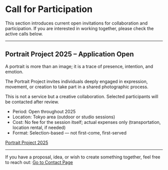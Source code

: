# Call for Participation

This section introduces current open invitations for collaboration and participation.
If you are interested in working together, please check the active calls below.

---

## Portrait Project 2025 – Application Open

A portrait is more than an image; it is a trace of presence, intention, and emotion.

The Portrait Project invites individuals deeply engaged in expression, movement, or creation to take part in a shared photographic process.

This is not a service but a creative collaboration. Selected participants will be contacted after review.

* Period: Open throughout 2025
* Location: Tokyo area (outdoor or studio sessions)
* Cost: No fee for the session itself; actual expenses only (transportation, location rental, if needed)
* Format: Selection-based — not first-come, first-served

[Portrait Project 2025](https://torutakenaga.com/01_2025)

---

If you have a proposal, idea, or wish to create something together, feel free to reach out:
[Go to Contact Page](https://torutakenaga.com/contact)
